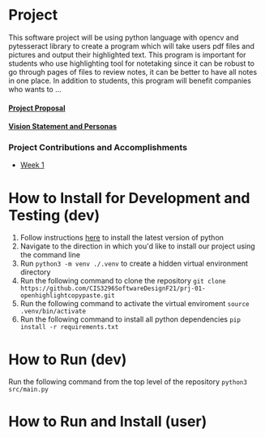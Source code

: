 # Project 

This software project will be using python language with opencv and pytesseract library to create a program which will take users pdf files and pictures and output their highlighted text. This program is important for students who use highlighting tool for notetaking since it can be robust to go through pages of files to review notes, it can be better to have all notes in one place. In addition to students, this program will benefit companies who wants to ...

#### [Project Proposal](projectProposal.md)

#### [Vision Statement and Personas](Vision_Personas.md)

### Project Contributions and Accomplishments
* [Week 1](week1.md)


# How to Install for Development and Testing (dev)

1) Follow instructions [here](https://www.python.org) to install the latest version of python
2) Navigate to the direction in which you'd like to install our project using the command line
3) Run ```python3 -m venv ./.venv``` to create a hidden virtual environment directory
4) Run the following command to clone the repository ```git clone https://github.com/CIS3296SoftwareDesignF21/prj-01-openhighlightcopypaste.git ```
5) Run the following command to activate the virtual enviroment ```source .venv/bin/activate```
6) Run the following command to install all python dependencies ```pip install -r requirements.txt```

# How to Run (dev)

Run the following command from the top level of the repository 
```python3 src/main.py ```

# How to Run and Install (user)
